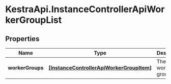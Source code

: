 # KestraApi.InstanceControllerApiWorkerGroupList

## Properties

Name | Type | Description | Notes
------------ | ------------- | ------------- | -------------
**workerGroups** | [**[InstanceControllerApiWorkerGroupItem]**](InstanceControllerApiWorkerGroupItem.md) | The list of worker groups. | [optional] 


